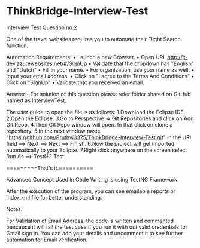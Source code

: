 # ThinkBridge-Interview-Test

Interview Test Question no.2

One of the travel websites requires you to automate their Flight Search function.

Automation Requirements:
• Launch a new Browser.
• Open URL http://jt-dev.azurewebsites.net/#/SignUp
• Validate that the dropdown has "English" and "Dutch"
• Fill in your name.
• For organization, use your name as well.
• Input your email address.
• Click on "I agree to the Terms And Conditions"
• Click on "SignUp"
• Validate that you received an email.


Answer:- For solution of this question please refer folder shared on GitHub named as InterviewTest.

The user guide to open the file is as follows:
1.Download the Eclipse IDE.
2.Open the Eclipse.
3.Go to Perspective => Git Repositories and click on Add Git Repo.
4.Then Git Repo window will open. In that click on clone a repository.
5.In the next window paste "https://github.com/Pruthvi3375/ThinkBridge-Interview-Test.git" in the URI field ==> Next ==> Next ==> Finish.
6.Now the project will get imported automatically to your Eclipse.
7.Right click anywhere on the screen select Run As ==> TestNG Test.

=========That's it.==========

Advanced Concept Used in Code Writing is using TestNG Framework.

After the execution of the program, you can see emailable reports or index.xml file for better understanding.


Notes: 

For Validation of Email Address, the code is written and commented beacause it will fail the test case if you run it
with out valid credentials for Gmail sign in. 
You can add your details and uncomment it to see further automation for Email verification.
